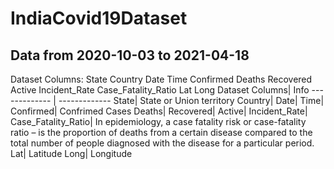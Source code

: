 # IndiaCovid19Dataset
## Data from 2020-10-03 	to  2021-04-18 

Dataset Columns:
  State
  Country
  Date
  Time
  Confirmed
  Deaths
  Recovered
  Active
  Incident_Rate
  Case_Fatality_Ratio
  Lat
  Long
Dataset Columns| Info
------------- | ------------- 
  State| State or Union territory
  Country|
  Date|
  Time| 
  Confirmed| Confrimed Cases
  Deaths|
  Recovered| 
  Active|
  Incident_Rate|
  Case_Fatality_Ratio| In epidemiology, a case fatality risk or case-fatality ratio – is the proportion of deaths from a certain disease compared to the total      number of people diagnosed with the disease for a particular period.
  Lat| Latitude
  Long| Longitude
